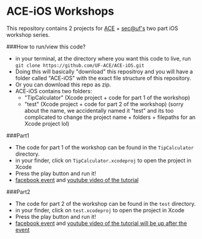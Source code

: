 # ACE-iOS Workshops
This repository contains 2 projects for [ACE](https://www.facebook.com/groups/gatorace/) + [sec@uf's](https://www.facebook.com/groups/ufsdc/) two part iOS workshop series.


###How to run/view this code?
- in your terminal, at the directory where you want this code to live, run `git clone https://github.com/UF-ACE/ACE-iOS.git`
- Doing this will basically "download" this repositroy and you will have a folder called "ACE-iOS" with the exact file structure of this repository.
- Or you can download this repo as zip.
- ACE-iOS contains two folders:
  - "TipCalculator" (Xcode project + code for part 1 of the workshop)
  -  "test" (Xcode project + code for part 2 of the workshop) (sorry about the name, we accidentally named it "test" and its too complicated to change the project name + folders + filepaths for an Xcode project lol) 


###Part1 
- The code for part 1 of the workshop can be found in the `TipCalculator` directory.
- in your finder, click on `TipCalculator.xcodeproj` to open the project in Xcode
- Press the play button and run it!
- [facebook event](https://www.facebook.com/events/960177287385088/) and [youtube video of the tutorial](https://www.youtube.com/watch?v=YCNBTlK5FCc&feature=youtu.be)
  
###Part2 
- The code for part 2 of the workshop can be found in the `test` directory.
- in your finder, click on `test.xcodeproj` to open the project in Xcode
- Press the play button and run it!
- [facebook event](https://www.facebook.com/events/1648298952094726/) and [youtube video of the tutorial will be up after the event](https://www.youtube.com/channel/UCLricbqy_994o30LZ5AwNCQ)
